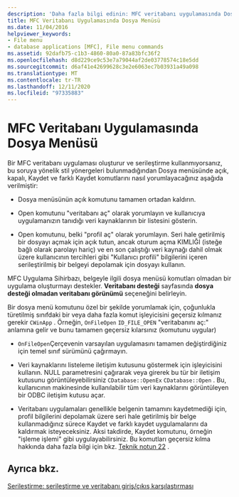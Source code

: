 ```yaml
---
description: 'Daha fazla bilgi edinin: MFC veritabanı uygulamasında Dosya menüsü'
title: MFC Veritabanı Uygulamasında Dosya Menüsü
ms.date: 11/04/2016
helpviewer_keywords:
- File menu
- database applications [MFC], File menu commands
ms.assetid: 92dafb75-c1b3-4860-80a0-87a83bfc36f2
ms.openlocfilehash: d8d229ce9c53e7a79044af2de03778574c18e5dd
ms.sourcegitcommit: d6af41e42699628c3e2e6063ec7b03931a49a098
ms.translationtype: MT
ms.contentlocale: tr-TR
ms.lasthandoff: 12/11/2020
ms.locfileid: "97335883"
---
```

# <a name="file-menu-in-an-mfc-database-application"></a>MFC Veritabanı Uygulamasında Dosya Menüsü

Bir MFC veritabanı uygulaması oluşturur ve serileştirme kullanmıyorsanız, bu soruya yönelik stil yönergeleri bulunmadığından Dosya menüsünde açık, kapalı, Kaydet ve farklı Kaydet komutlarını nasıl yorumlayacağınız aşağıda verilmiştir:

- Dosya menüsünün açık komutunu tamamen ortadan kaldırın.

- Open komutunu "veritabanı aç" olarak yorumlayın ve kullanıcıya uygulamanızın tanıdığı veri kaynaklarının bir listesini gösterin.

- Open komutunu, belki "profil aç" olarak yorumlayın. Seri hale getirilmiş bir dosyayı açmak için açık tutun, ancak oturum açma KIMLIĞI (isteğe bağlı olarak parolayı hariç) ve en son çalıştığı veri kaynağı dahil olmak üzere kullanıcının tercihleri gibi "Kullanıcı profili" bilgilerini içeren serileştirilmiş bir belgeyi depolamak için dosyayı kullanın.

MFC Uygulama Sihirbazı, belgeyle ilgili dosya menüsü komutları olmadan bir uygulama oluşturmayı destekler. **Veritabanı desteği** sayfasında **dosya desteği olmadan veritabanı görünümü** seçeneğini belirleyin.

Bir dosya menü komutunu özel bir şekilde yorumlamak için, çoğunlukla türetilmiş sınıfdaki bir veya daha fazla komut işleyicisini geçersiz kılmanız gerekir `CWinApp` . Örneğin, `OnFileOpen` `ID_FILE_OPEN` "veritabanını aç:" anlamına gelir ve bunu tamamen geçersiz kılarsınız (komutunu uygular)

- `OnFileOpen`Çerçevenin varsayılan uygulamasını tamamen değiştirdiğiniz için temel sınıf sürümünü çağırmayın.

- Veri kaynaklarını listeleme iletişim kutusunu göstermek için işleyicisini kullanın. NULL parametresini çağırarak veya girerek bu tür bir iletişim kutusunu görüntüleyebilirsiniz `CDatabase::OpenEx` `CDatabase::Open` .  Bu, kullanıcının makinesinde kullanılabilir tüm veri kaynaklarını görüntüleyen bir ODBC iletişim kutusu açar.

- Veritabanı uygulamaları genellikle belgenin tamamını kaydetmediği için, profil bilgilerini depolamak üzere seri hale getirilmiş bir belge kullanmadığınız sürece Kaydet ve farklı kaydet uygulamalarını da kaldırmak isteyeceksiniz. Aksi takdirde, Kaydet komutunu, örneğin "işleme işlemi" gibi uygulayabilirsiniz. Bu komutları geçersiz kılma hakkında daha fazla bilgi için bkz. [Teknik notun 22](tn022-standard-commands-implementation.md) .

## <a name="see-also"></a>Ayrıca bkz.

[Serileştirme: serileştirme ve veritabanı giriş/çıkış karşılaştırması](serialization-serialization-vs-database-input-output.md)
